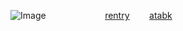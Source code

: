   ![Image](https://github.com/user-attachments/assets/19e18ced-a3ea-464e-b976-d80b7943707f)
  ‎ 
  ‎ ‎ ‎ ‎ ‎ ‎ ‎ ‎  ‎ ‎ ‎ ‎ ‎ ‎ ‎ ‎ ‎ ‎ ‎ ‎ ‎ ‎  [rentry](https://rentry.co/axxes)    ‎ ‎ ‎ ‎ ‎   ‎ ‎ [atabk](https://thedilophosa.atabook.org/)
